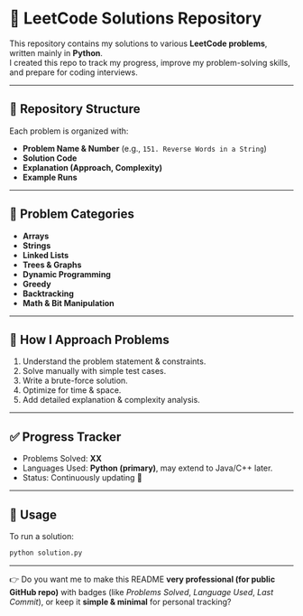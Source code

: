 # 🚀 LeetCode Solutions Repository

This repository contains my solutions to various **LeetCode problems**, written mainly in **Python**.  
I created this repo to track my progress, improve my problem-solving skills, and prepare for coding interviews.

---

## 📂 Repository Structure
Each problem is organized with:
- **Problem Name & Number** (e.g., `151. Reverse Words in a String`)
- **Solution Code**
- **Explanation (Approach, Complexity)**
- **Example Runs**


---

## 📝 Problem Categories
- **Arrays**
- **Strings**
- **Linked Lists**
- **Trees & Graphs**
- **Dynamic Programming**
- **Greedy**
- **Backtracking**
- **Math & Bit Manipulation**

---

## 🚀 How I Approach Problems
1. Understand the problem statement & constraints.  
2. Solve manually with simple test cases.  
3. Write a brute-force solution.  
4. Optimize for time & space.  
5. Add detailed explanation & complexity analysis.  

---

## ✅ Progress Tracker
- Problems Solved: **XX**
- Languages Used: **Python (primary)**, may extend to Java/C++ later.  
- Status: Continuously updating 🚀  

---

## 📌 Usage
To run a solution:
```bash
python solution.py
```
---

👉 Do you want me to make this README **very professional (for public GitHub repo)** with badges (like *Problems Solved*, *Language Used*, *Last Commit*), or keep it **simple & minimal** for personal tracking?
